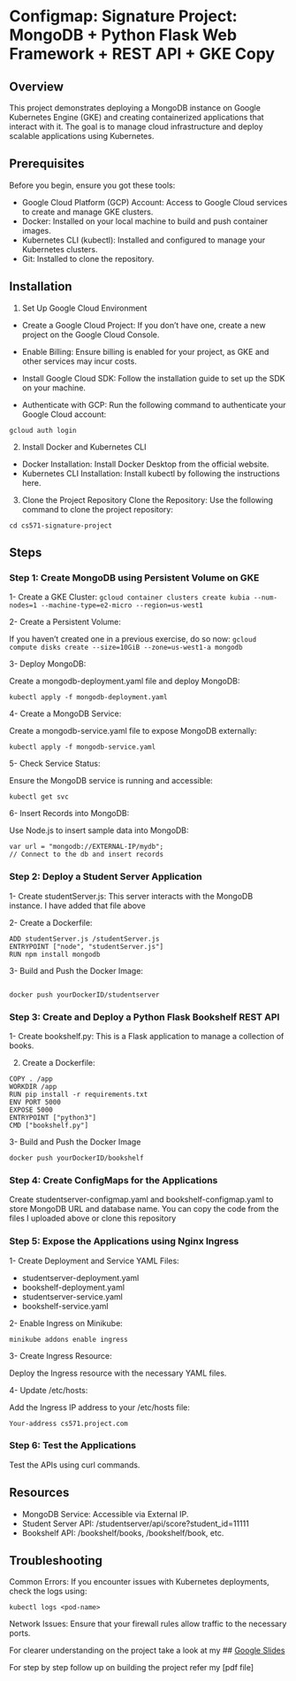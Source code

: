 # Configmap: Signature Project: MongoDB + Python Flask Web Framework + REST API + GKE Copy
## Overview 
This project demonstrates deploying a MongoDB instance on Google Kubernetes Engine (GKE) and creating containerized applications that interact with it. The goal is to manage cloud infrastructure and deploy scalable applications using Kubernetes.


## Prerequisites
Before you begin, ensure you got these tools:

- Google Cloud Platform (GCP) Account: Access to Google Cloud services to create and manage GKE clusters.
- Docker: Installed on your local machine to build and push container images.
- Kubernetes CLI (kubectl): Installed and configured to manage your Kubernetes clusters.
- Git: Installed to clone the repository.

## Installation
1. Set Up Google Cloud Environment

- Create a Google Cloud Project: If you don’t have one, create a new project on the Google Cloud Console.

- Enable Billing: Ensure billing is enabled for your project, as GKE and other services may incur costs.

- Install Google Cloud SDK: Follow the installation guide to set up the SDK on your machine.

- Authenticate with GCP: Run the following command to authenticate your Google Cloud account:

```gcloud auth login```

2. Install Docker and Kubernetes CLI
- Docker Installation: Install Docker Desktop from the official website.
- Kubernetes CLI Installation: Install kubectl by following the instructions here.
  
3. Clone the Project Repository
Clone the Repository: Use the following command to clone the project repository:

```git clone https://github.com/yourusername/cs571-signature-project.git
cd cs571-signature-project
```

## Steps
### Step 1: Create MongoDB using Persistent Volume on GKE
1- Create a GKE Cluster:
```gcloud container clusters create kubia --num-nodes=1 --machine-type=e2-micro --region=us-west1```

2- Create a Persistent Volume:

If you haven’t created one in a previous exercise, do so now:
```gcloud compute disks create --size=10GiB --zone=us-west1-a mongodb```

3- Deploy MongoDB:

Create a mongodb-deployment.yaml file and deploy MongoDB:

```kubectl apply -f mongodb-deployment.yaml```

4- Create a MongoDB Service:

Create a mongodb-service.yaml file to expose MongoDB externally:

```kubectl apply -f mongodb-service.yaml```

5- Check Service Status:

Ensure the MongoDB service is running and accessible:

```kubectl get svc```

6- Insert Records into MongoDB:

Use Node.js to insert sample data into MongoDB:

```var MongoClient = require('mongodb').MongoClient;
var url = "mongodb://EXTERNAL-IP/mydb";
// Connect to the db and insert records
```

### Step 2: Deploy a Student Server Application
1- Create studentServer.js: This server interacts with the MongoDB instance. I have added that file above

2- Create a Dockerfile:

```FROM node:7
ADD studentServer.js /studentServer.js
ENTRYPOINT ["node", "studentServer.js"]
RUN npm install mongodb
```

3- Build and Push the Docker Image:

```docker build -t yourdockerhubID/studentserver .

docker push yourDockerID/studentserver
```

### Step 3: Create and Deploy a Python Flask Bookshelf REST API
1- Create bookshelf.py: This is a Flask application to manage a collection of books.

2. Create a Dockerfile: 

```FROM python:alpine3.7
COPY . /app
WORKDIR /app
RUN pip install -r requirements.txt
ENV PORT 5000
EXPOSE 5000
ENTRYPOINT ["python3"]
CMD ["bookshelf.py"]
```

3- Build and Push the Docker Image

```docker build -t yourDockerID/bookshelf .
docker push yourDockerID/bookshelf
```

### Step 4: Create ConfigMaps for the Applications
Create studentserver-configmap.yaml and bookshelf-configmap.yaml to store MongoDB URL and database name. You can copy the code from the files I uploaded above or clone this repository 

### Step 5: Expose the Applications using Nginx Ingress
1- Create Deployment and Service YAML Files:

- studentserver-deployment.yaml
- bookshelf-deployment.yaml
- studentserver-service.yaml
- bookshelf-service.yaml

2- Enable Ingress on Minikube:

```minikube addons enable ingress```

3- Create Ingress Resource:

Deploy the Ingress resource with the necessary YAML files.

4- Update /etc/hosts:

Add the Ingress IP address to your /etc/hosts file:


```Your-address cs571.project.com```

### Step 6: Test the Applications
Test the APIs using curl commands.

## Resources
- MongoDB Service: Accessible via External IP.
- Student Server API: /studentserver/api/score?student_id=11111
- Bookshelf API: /bookshelf/books, /bookshelf/book, etc.

## Troubleshooting
Common Errors: If you encounter issues with Kubernetes deployments, check the logs using:

```kubectl logs <pod-name>```

Network Issues: Ensure that your firewall rules allow traffic to the necessary ports.



For clearer understanding on the project take a look at my ## [Google Slides](https://docs.google.com/presentation/d/188Yyq0q6AsKR6UD5bEQoY7TZ7UlGZRVsXPz3Q56cS9g/edit?usp=sharing)

For step by step follow up on building the project refer my [pdf file]
